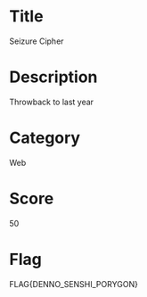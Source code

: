 # Title
Seizure Cipher

# Description
Throwback to last year

# Category

Web

# Score
50

# Flag
FLAG{DENNO_SENSHI_PORYGON}
